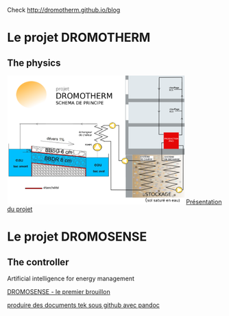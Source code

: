 Check http://dromotherm.github.io/blog

# Le projet DROMOTHERM
## The physics

<img src=doc/dromotherm_b.png height=300>
<a href=doc/Clermont-co_Cerema_dromotherm.pdf>Présentation du projet</a>

# Le projet DROMOSENSE
## The controller
Artificial intelligence for energy management

<a href=doc/smart_grid_version_test_15_01_2017.pdf>DROMOSENSE - le premier brouillon</a>

<a href=doc/pandoc_tek_producing.md>produire des documents tek sous github avec pandoc</a>
